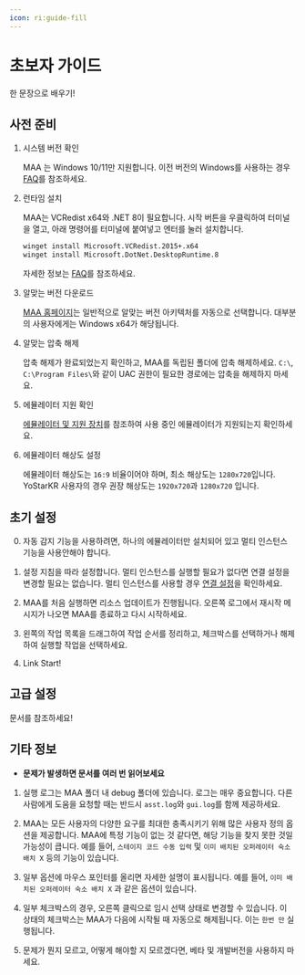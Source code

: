 ```yaml
---
icon: ri:guide-fill
---
```


# 초보자 가이드

한 문장으로 배우기!

## 사전 준비

1. 시스템 버전 확인

    MAA 는 Windows 10/11만 지원합니다. 이전 버전의 Windows를 사용하는 경우 [FAQ](./faq.md)를 참조하세요.

2. 런타임 설치

    MAA는 VCRedist x64와 .NET 8이 필요합니다. 시작 버튼을 우클릭하여 터미널을 열고, 아래 명령어를 터미널에 붙여넣고 엔터를 눌러 설치합니다.

    ```sh
    winget install Microsoft.VCRedist.2015+.x64
    winget install Microsoft.DotNet.DesktopRuntime.8
    ```

    자세한 정보는 [FAQ](./faq.md#가능성-2-런타임-문제)를 참조하세요.

3. 알맞는 버전 다운로드

    [MAA 홈페이지](https://maa.plus/)는 일반적으로 알맞는 버전 아키텍처를 자동으로 선택합니다. 대부분의 사용자에게는 Windows x64가 해당됩니다.

4. 알맞는 압축 해제

    압축 해제가 완료되었는지 확인하고, MAA를 독립된 폴더에 압축 해제하세요. `C:\`, `C:\Program Files\`와 같이 UAC 권한이 필요한 경로에는 압축을 해제하지 마세요.

5. 에뮬레이터 지원 확인

    [에뮬레이터 및 지원 장치](./devices/)를 참조하여 사용 중인 에뮬레이터가 지원되는지 확인하세요.

6. 에뮬레이터 해상도 설정

    에뮬레이터 해상도는 `16:9` 비율이어야 하며, 최소 해상도는 `1280x720`입니다. YoStarKR 사용자의 경우 권장 해상도는 `1920x720`과 `1280x720` 입니다.

## 초기 설정

0. 자동 감지 기능을 사용하려면, 하나의 에뮬레이터만 설치되어 있고 멀티 인스턴스 기능을 사용안해야 합니다.

1. 설정 지침을 따라 설정합니다. 멀티 인스턴스를 실행할 필요가 없다면 연결 설정을 변경할 필요는 없습니다. 멀티 인스턴스를 사용할 경우 [연결 설정](./connection.md)을 확인하세요.

2. MAA를 처음 실행하면 리소스 업데이트가 진행됩니다. 오른쪽 로그에서 재시작 메시지가 나오면 MAA를 종료하고 다시 시작하세요.

3. 왼쪽의 작업 목록을 드래그하여 작업 순서를 정리하고, 체크박스를 선택하거나 해제하여 실행할 작업을 선택하세요.

4. Link Start!

## 고급 설정
문서를 참조하세요!

## 기타 정보

- **문제가 발생하면 문서를 여러 번 읽어보세요**

1. 실행 로그는 MAA 폴더 내 debug 폴더에 있습니다. 로그는 매우 중요합니다. 다른 사람에게 도움을 요청할 때는 반드시 `asst.log`와 `gui.log`를 함께 제공하세요.

2. MAA는 모든 사용자의 다양한 요구를 최대한 충족시키기 위해 많은 사용자 정의 옵션을 제공합니다. MAA에 특정 기능이 없는 것 같다면, 해당 기능을 찾지 못한 것일 가능성이 큽니다. 예를 들어, `스테이지 코드 수동 입력` 및 `이미 배치된 오퍼레이터 숙소 배치 X` 등의 기능이 있습니다.

3. 일부 옵션에 마우스 포인터를 올리면 자세한 설명이 표시됩니다. 예를 들어, `이미 배치된 오퍼레이터 숙소 배치 X` 과 같은 옵션이 있습니다.

4. 일부 체크박스의 경우, 오른쪽 클릭으로 임시 선택 상태로 변경할 수 있습니다. 이 상태의 체크박스는 MAA가 다음에 시작될 때 자동으로 해제됩니다. 이는 `한번 만` 실행됩니다.
   
5. 문제가 뭔지 모르고, 어떻게 해야할 지 모르겠다면, 베타 및 개발버전을 사용하지 마세요.
